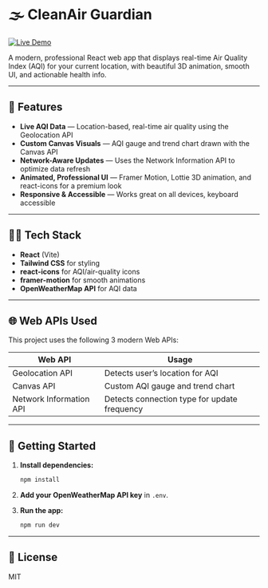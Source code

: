 # 🌫️ CleanAir Guardian

[![Live Demo](https://img.shields.io/badge/Live%20Demo-View%20App-blue?style=for-the-badge)](https://cleanair-guardian.netlify.app/)

A modern, professional React web app that displays real-time Air Quality Index (AQI) for your current location, with beautiful 3D animation, smooth UI, and actionable health info.

---

## 🚀 Features

- **Live AQI Data** — Location-based, real-time air quality using the Geolocation API
- **Custom Canvas Visuals** — AQI gauge and trend chart drawn with the Canvas API
- **Network-Aware Updates** — Uses the Network Information API to optimize data refresh
- **Animated, Professional UI** — Framer Motion, Lottie 3D animation, and react-icons for a premium look
- **Responsive & Accessible** — Works great on all devices, keyboard accessible

---

## 🧑‍💻 Tech Stack

- **React** (Vite)
- **Tailwind CSS** for styling
- **react-icons** for AQI/air-quality icons
- **framer-motion** for smooth animations
- **OpenWeatherMap API** for AQI data

---

## 🌐 Web APIs Used

This project uses the following 3 modern Web APIs:

| Web API                  | Usage                                         |
|--------------------------|-----------------------------------------------|
| Geolocation API          | Detects user’s location for AQI               |
| Canvas API               | Custom AQI gauge and trend chart              |
| Network Information API  | Detects connection type for update frequency  |

---

## 🏁 Getting Started

1. **Install dependencies:**

   ```sh
   npm install
   ```

2. **Add your OpenWeatherMap API key** in `.env`.

3. **Run the app:**

   ```sh
   npm run dev
   ```

---

## 📄 License

MIT